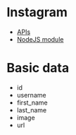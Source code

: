 # Instagram

* [APIs](https://instagram.com/developer/)
* [NodeJS module](https://www.npmjs.com/package/instagram-node-lib)

# Basic data
* id
* username
* first_name
* last_name
* image
* url
